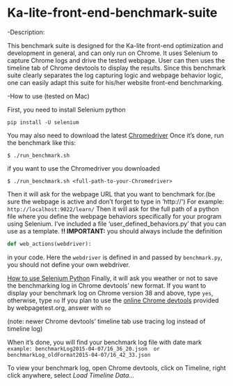 # Ka-lite-front-end-benchmark-suite
-Description:

This benchmark suite is designed for the Ka-lite front-end optimization and development in general, and can only run on Chrome. It uses Selenium to capture Chrome logs and drive the tested webpage. User can then uses the timeline tab of Chrome devtools to display the results. Since this benchmark suite clearly separates the log capturing logic and webpage behavior logic, one can easily adapt this suite for his/her website front-end benchmarking.

-How to use (tested on Mac)

First, you need to install Selenium python

```
pip install -U selenium
```
You may also need to download the latest [Chromedriver](https://sites.google.com/a/chromium.org/chromedriver/downloads)
Once it’s done, run the benchmark like this:
```
$ ./run_benchmark.sh
```
if you want to use the Chromedriver you downloaded
```
$ ./run_benchmark.sh <full-path-to-your-Chromedriver>
```
Then it will ask for the webpage URL that you want to benchmark for.(be sure the webpage is active and don’t forget to type in ‘http://')
For example:  `http://localhost:9022/learn/`
Then it will ask for the full path of a python file where you define the webpage behaviors specifically for your program using Selenium. I’ve included a file ‘user_defined_behaviors.py’ that you can use as a template. **!! IMPORTANT:** you should always include the definition
```python
def web_actions(webdriver):
```
in your code. Here the `webdriver` is defined in and passed by `benchmark.py`, you should not define your own webdriver.

[How to use Selenium Python](https://selenium-python.readthedocs.org/api.html#module-selenium.webdriver.remote.webelement)
Finally, it will ask you weather or not to save the benchmarking log in Chrome devtools’ new format. If you want to display your benchmark log on Chrome version 38 and above, type `yes`, otherwise, type `no`
If you plan to use the [online Chrome devtools](http://www.webpagetest.org/chrome/timeline.php) provided by webpagetest.org, answer with `no`

(note: newer Chrome devtools’ timeline tab use tracing log instead of timeline log)

When it’s done, you will find your benchmark log file with date mark `example: benchmarkLog2015-04-07/16_36_20.json  or  benchmarkLog_oldFormat2015-04-07/16_42_33.json`

To view your benchmark log, open Chrome devtools, click on Timeline, right click anywhere, select _Load Timeline Data…_
